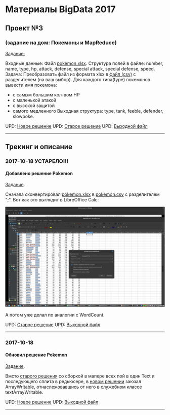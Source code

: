 # Материалы BigData 2017
## Проект №3
### (задание на дом: Покемоны и MapReduce)

[Задание:](./03/%D0%97%D0%B0%D0%B4%D0%B0%D0%BD%D0%B8%D0%B5.txt)

Входные данные: Файл [pokemon.xlsx](./03/in/pokemon.xlsx).
Структура полей в файле: number, name, type, hp, attack, defense, special attack, special defense, speed.
Задача: Преобразовать файл из формата xlsx в [файл (csv)](./03/in/pokemon.csv) с разделителем (на ваш выбор). Для каждого типа(type) покемонов вывести имя покемона:
- с самым большим кол-вом HP
- с маленькой атакой
- с высокой защитой
- самого медленного
Выходная структура: type, tank, feeble, defender, slowpoke.

UPD: [Новое решение](./03/project)
UPD: [Старое решение](./03_old/project)
UPD: [Выходной файл](./03/out/out.csv)

-------


## Трекинг и описание


### 2017-10-18 УСТАРЕЛО!!!
#### Добавлено решение Pokemon
[Задание](./03/%D0%97%D0%B0%D0%B4%D0%B0%D0%BD%D0%B8%D0%B5.txt).

Сначала сконвертировал [pokemon.xlsx](./03/in/pokemon.xlsx) в [pokemon.csv](./03/in/pokemon.csv) с разделителем ";". Вот как это выглядит в LibreOffice Calc:

![Скриншот](./03/img/screen_2017-10-18_08-04-45.png)

А потом уже делал по аналогии с WordCount.

UPD: [Старое решение](./03_old/project)
UPD: [Выходной файл](./03_old/out/out.csv)

-------

### 2017-10-18
#### Обновил решение Pokemon
[Задание](./03/%D0%97%D0%B0%D0%B4%D0%B0%D0%BD%D0%B8%D0%B5.txt).

Вмсто [старого решения](./03_old/project) со сборкой в мапере всех пой в один Text и последующего сплита в редьюсере, в [новом решении](./03/project) заюзал ArrayWritable, отнаслежовавшись от него в служебном классе textArrayWritable.

UPD: [Новое решение](./03/project)
UPD: [Выходной файл](./03/out/out.csv)

-------